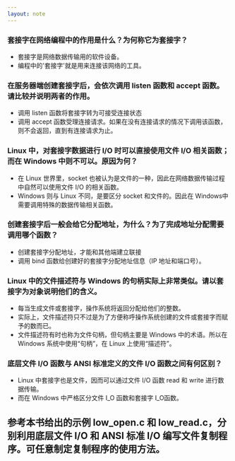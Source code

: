 ```yaml
---
layout: note
---
```


### 套接字在网络编程中的作用是什么？为何称它为套接字？
* 套接字是网络数据传输用的软件设备。
* 编程中的'套接字'就是用来连接该网络的工具。


### 在服务器端创建套接字后，会依次调用 listen 函数和 accept 函数。请比较并说明两者的作用。
* 调用 listen 函数将套接字转为可接受连接状态
* 调用 accept 函数受理连接请求。如果在没有连接请求的情况下调用该函数，则不会返回，直到有连接请求为止。


### Linux 中，对套接字数据进行 I/O 时可以直接使用文件 I/O 相关函数；而在 Windows 中则不可以。原因为何？
* 在 Linux 世界里，socket 也被认为是文件的一种，因此在网络数据传输过程中自然可以使用文件 I/O 的相关函数。
* Windows 则与 Linux 不同，是要区分 socket 和文件的。因此在 Windows中需要调用特殊的数据传输相关函数。


### 创建套接字后一般会给它分配地址，为什么？为了完成地址分配需要调用哪个函数？
* 创建套接字分配地址，才能和其他端建立联接
* 调用 bind 函数给创建好的套接字分配地址信息（IP 地址和端口号）。


### Linux 中的文件描述符与 Windows 的句柄实际上非常类似。请以套接字为对象说明他们的含义。
* 每当生成文件或套接字，操作系统将返回分配给他们的整数。
* 实际上，文件描述符只不过是为了方便称呼操作系统创建的文件或套接字而赋予的数而已。
* 文件描述符有时也称为文件句柄，但句柄主要是 Windows 中的术语。所以在 Windows 系统中使用“句柄”，在 Linux 上使用“描述符”。


### 底层文件 I/O 函数与 ANSI 标准定义的文件 I/O 函数之间有何区别？
* Linux 中套接字也是文件，因而可以通过文件 I/O 函数 read 和 write 进行数据传输。
* 而在 Windows 中严格区分文件 I_O 函数和套接字 I_O函数。


## 参考本书给出的示例 low_open.c 和 low_read.c，分别利用底层文件 I/O 和 ANSI 标准 I/O 编写文件复制程序。可任意制定复制程序的使用方法。